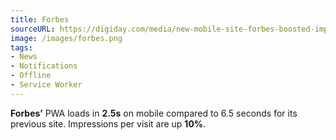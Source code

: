 ```yaml
---
title: Forbes
sourceURL: https://digiday.com/media/new-mobile-site-forbes-boosted-impressions-per-session-10-percent/
image: /images/forbes.png
tags:
- News
- Notifications
- Offline
- Service Worker
---
```


**Forbes’** PWA loads in **2.5s** on mobile compared to 6.5 seconds for its previous site. Impressions per visit are up **10%**.
